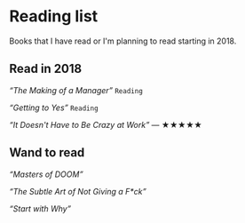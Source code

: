 # Reading list

Books that I have read or I'm planning to read starting in 2018.

## Read in 2018

*“The Making of a Manager”* ```Reading```

*“Getting to Yes”* ```Reading```

*“It Doesn't Have to Be Crazy at Work”*
— ★★★★★

## Wand to read

*“Masters of DOOM”*

*“The Subtle Art of Not Giving a F\*ck”*

*“Start with Why”*
